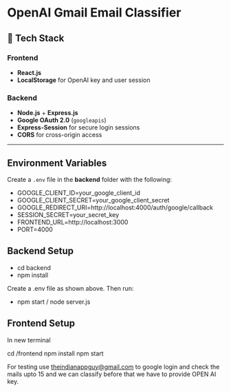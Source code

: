 # OpenAI Gmail Email Classifier

## 🧠 Tech Stack

### Frontend
- **React.js**
- **LocalStorage** for OpenAI key and user session

### Backend
- **Node.js** + **Express.js**
- **Google OAuth 2.0** (`googleapis`)
- **Express-Session** for secure login sessions
- **CORS** for cross-origin access

---

##  Environment Variables

Create a `.env` file in the **backend** folder with the following:

- GOOGLE_CLIENT_ID=your_google_client_id
- GOOGLE_CLIENT_SECRET=your_google_client_secret
- GOOGLE_REDIRECT_URI=http://localhost:4000/auth/google/callback
- SESSION_SECRET=your_secret_key
- FRONTEND_URL=http://localhost:3000
- PORT=4000

##  Backend Setup

- cd backend
- npm install

Create a .env file as shown above.
Then run:

- npm start / node server.js

## Frontend Setup

In new terminal

cd /frontend
npm install
npm start

For testing use theindianappguy@gmail.com to google login and check the mails upto 15 and we can classify before that we have to provide OPEN AI key.
